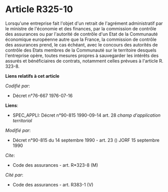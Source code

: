 # Article R325-10

Lorsqu'une entreprise fait l'objet d'un retrait de l'agrément administratif par le ministre de l'économie et des finances,
par la commission de contrôle des assurances ou par l'autorité de contrôle d'un Etat de la Communauté économique européenne
autre que la France, la commission de contrôle des assurances prend, le cas échéant, avec le concours des autorités de
contrôle des Etats membres de la Communauté sur le territoire desquels l'entreprise opère, toutes mesures propres à
sauvegarder les intérêts des assurés et bénéficiaires de contrats, notamment celles prévues à l'article R. 323-8.

**Liens relatifs à cet article**

_Codifié par_:

  - Décret n°76-667 1976-07-16

**Liens**:

  - SPEC_APPLI: Décret n°90-815 1990-09-14 art. 28 *champ d'application territorial*

_Modifié par_:

  - Décret n°90-815 du 14 septembre 1990 - art. 23 () JORF 15 septembre 1990

_Cite_:

  - Code des assurances - art. R*323-8 (M)

_Cité par_:

  - Code des assurances - art. R383-1 (V)
